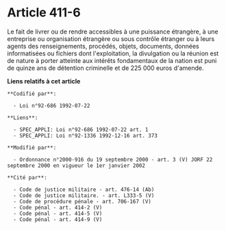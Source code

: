 # Article 411-6

Le fait de livrer ou de rendre accessibles à une puissance étrangère, à une entreprise ou organisation étrangère ou sous
contrôle étranger ou à leurs agents des renseignements, procédés, objets, documents, données informatisées ou fichiers dont
l'exploitation, la divulgation ou la réunion est de nature à porter atteinte aux intérêts fondamentaux de la nation est puni
de quinze ans de détention criminelle et de 225 000 euros d'amende.

**Liens relatifs à cet article**

	**Codifié par**:

	  - Loi n°92-686 1992-07-22

	**Liens**:

	  - SPEC_APPLI: Loi n°92-686 1992-07-22 art. 1
	  - SPEC_APPLI: Loi n°92-1336 1992-12-16 art. 373

	**Modifié par**:

	  - Ordonnance n°2000-916 du 19 septembre 2000 - art. 3 (V) JORF 22 septembre 2000 en vigueur le 1er janvier 2002

	**Cité par**:

	  - Code de justice militaire - art. 476-14 (Ab)
	  - Code de justice militaire. - art. L333-5 (V)
	  - Code de procédure pénale - art. 706-167 (V)
	  - Code pénal - art. 414-2 (V)
	  - Code pénal - art. 414-5 (V)
	  - Code pénal - art. 414-9 (V)
